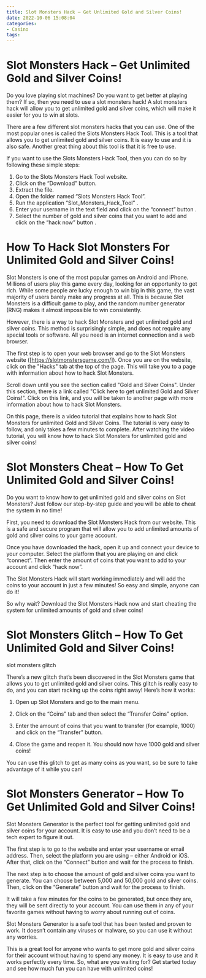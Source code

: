 ```yaml
---
title: Slot Monsters Hack – Get Unlimited Gold and Silver Coins!
date: 2022-10-06 15:08:04
categories:
- Casino
tags:
---
```



#  Slot Monsters Hack – Get Unlimited Gold and Silver Coins!

Do you love playing slot machines? Do you want to get better at playing them? If so, then you need to use a slot monsters hack! A slot monsters hack will allow you to get unlimited gold and silver coins, which will make it easier for you to win at slots.

There are a few different slot monsters hacks that you can use. One of the most popular ones is called the Slots Monsters Hack Tool. This is a tool that allows you to get unlimited gold and silver coins. It is easy to use and it is also safe. Another great thing about this tool is that it is free to use.

If you want to use the Slots Monsters Hack Tool, then you can do so by following these simple steps:

1. Go to the Slots Monsters Hack Tool website.
2. Click on the “Download” button.
3. Extract the file.
4. Open the folder named “Slots Monsters Hack Tool”.
5. Run the application “Slot_Monsters_Hack_Tool” .
6. Enter your username in the text field and click on the “connect” button .
7. Select the number of gold and silver coins that you want to add and click on the “hack now” button .

#  How To Hack Slot Monsters For Unlimited Gold and Silver Coins!

Slot Monsters is one of the most popular games on Android and iPhone. Millions of users play this game every day, looking for an opportunity to get rich. While some people are lucky enough to win big in this game, the vast majority of users barely make any progress at all. This is because Slot Monsters is a difficult game to play, and the random number generator (RNG) makes it almost impossible to win consistently.

However, there is a way to hack Slot Monsters and get unlimited gold and silver coins. This method is surprisingly simple, and does not require any special tools or software. All you need is an internet connection and a web browser.

The first step is to open your web browser and go to the Slot Monsters website ([https://slotmonstersgame.com/]). Once you are on the website, click on the "Hacks" tab at the top of the page. This will take you to a page with information about how to hack Slot Monsters.

Scroll down until you see the section called "Gold and Silver Coins". Under this section, there is a link called "Click here to get unlimited Gold and Silver Coins!". Click on this link, and you will be taken to another page with more information about how to hack Slot Monsters.

On this page, there is a video tutorial that explains how to hack Slot Monsters for unlimited Gold and Silver Coins. The tutorial is very easy to follow, and only takes a few minutes to complete. After watching the video tutorial, you will know how to hack Slot Monsters for unlimited gold and silver coins!

#  Slot Monsters Cheat – How To Get Unlimited Gold and Silver Coins!

Do you want to know how to get unlimited gold and silver coins on Slot Monsters? Just follow our step-by-step guide and you will be able to cheat the system in no time!

First, you need to download the Slot Monsters Hack from our website. This is a safe and secure program that will allow you to add unlimited amounts of gold and silver coins to your game account.

Once you have downloaded the hack, open it up and connect your device to your computer. Select the platform that you are playing on and click “connect”. Then enter the amount of coins that you want to add to your account and click “hack now”.

The Slot Monsters Hack will start working immediately and will add the coins to your account in just a few minutes! So easy and simple, anyone can do it!

So why wait? Download the Slot Monsters Hack now and start cheating the system for unlimited amounts of gold and silver coins!

#  Slot Monsters Glitch – How To Get Unlimited Gold and Silver Coins!

 slot monsters glitch

There’s a new glitch that’s been discovered in the Slot Monsters game that allows you to get unlimited gold and silver coins. This glitch is really easy to do, and you can start racking up the coins right away! Here’s how it works:

1. Open up Slot Monsters and go to the main menu.

2. Click on the “Coins” tab and then select the “Transfer Coins” option.

3. Enter the amount of coins that you want to transfer (for example, 1000) and click on the “Transfer” button.

4. Close the game and reopen it. You should now have 1000 gold and silver coins!

You can use this glitch to get as many coins as you want, so be sure to take advantage of it while you can!

#  Slot Monsters Generator – How To Get Unlimited Gold and Silver Coins!

Slot Monsters Generator is the perfect tool for getting unlimited gold and silver coins for your account. It is easy to use and you don’t need to be a tech expert to figure it out.

The first step is to go to the website and enter your username or email address. Then, select the platform you are using – either Android or iOS. After that, click on the “Connect” button and wait for the process to finish.

The next step is to choose the amount of gold and silver coins you want to generate. You can choose between 5,000 and 50,000 gold and silver coins. Then, click on the “Generate” button and wait for the process to finish.

It will take a few minutes for the coins to be generated, but once they are, they will be sent directly to your account. You can use them in any of your favorite games without having to worry about running out of coins.

Slot Monsters Generator is a safe tool that has been tested and proven to work. It doesn’t contain any viruses or malware, so you can use it without any worries.

This is a great tool for anyone who wants to get more gold and silver coins for their account without having to spend any money. It is easy to use and it works perfectly every time. So, what are you waiting for? Get started today and see how much fun you can have with unlimited coins!